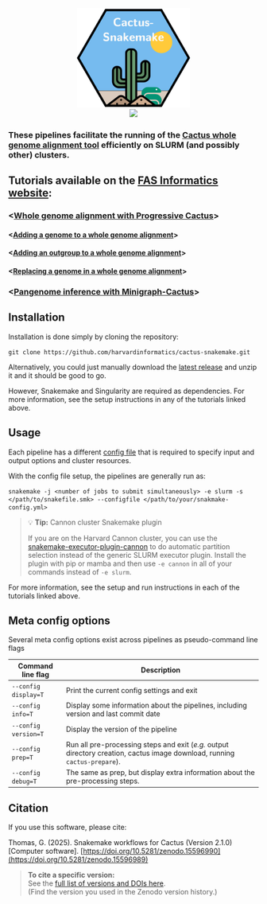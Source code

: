 <div align="center">
  <img src="https://github.com/harvardinformatics/cactus-snakemake/blob/main/etc/logo/cactus-snakemake-hex.png" style="height: 200px;"/>
</div>

<div align="center">
  <img src="https://zenodo.org/badge/576319135.svg"/>
</div>

### These pipelines facilitate the running of the [Cactus whole genome alignment tool](https://github.com/ComparativeGenomicsToolkit/cactus) efficiently on SLURM (and possibly other) clusters.

## Tutorials available on the [FAS Informatics website](https://informatics.fas.harvard.edu/):

### <[Whole genome alignment with Progressive Cactus](https://informatics.fas.harvard.edu/resources/Tutorials/whole-genome-alignment-cactus/)>

#### <[Adding a genome to a whole genome alignment](https://informatics.fas.harvard.edu/resources/Tutorials/add-to-whole-genome-alignment-cactus/)>

#### <[Adding an outgroup to a whole genome alignment](https://informatics.fas.harvard.edu/resources/Tutorials/add-outgroup-to-whole-genome-alignment-cactus/)>

#### <[Replacing a genome in a whole genome alignment](https://informatics.fas.harvard.edu/resources/Tutorials/replace-genome-whole-genome-alignment-cactus/)>

### <[Pangenome inference with Minigraph-Cactus](https://informatics.fas.harvard.edu/resources/Tutorials/pangenome-cactus-minigraph/)>

## Installation

Installation is done simply by cloning the repository:

```{bash}
git clone https://github.com/harvardinformatics/cactus-snakemake.git
```

Alternatively, you could just manually download the [latest release](https://github.com/harvardinformatics/cactus-snakemake/releases/latest) and unzip it and it should be good to go.

However, Snakemake and Singularity are required as dependencies. For more information, see the setup instructions in any of the tutorials linked above.

## Usage

Each pipeline has a different [config file](config-templates/) that is required to specify input and output options and cluster resources.

With the config file setup, the pipelines are generally run as:

```{bash}
snakemake -j <number of jobs to submit simultaneously> -e slurm -s </path/to/snakefile.smk> --configfile </path/to/your/snakmake-config.yml>
```


> 💡 **Tip:** Cannon cluster Snakemake plugin
>
> If you are on the Harvard Cannon cluster, you can use the [snakemake-executor-plugin-cannon](https://github.com/harvardinformatics/snakemake-executor-plugin-cannon) to do automatic partition selection instead of the generic SLURM executor plugin. Install the plugin with pip or mamba and then use `-e cannon` in all of your commands instead of `-e slurm`.


For more information, see the setup and run instructions in each of the tutorials linked above.

## Meta config options

Several meta config options exist across pipelines as pseudo-command line flags

| Command line flag    | Description |
| -------------------- | ----------- |
| `--config display=T` | Print the current config settings and exit |
| `--config info=T`    | Display some information about the pipelines, including version and last commit date |
| `--config version=T` | Display the version of the pipeline |
| `--config prep=T`    | Run all pre-processing steps and exit (*e.g.* output directory creation, cactus image download, running `cactus-prepare`). |
| `--config debug=T`   | The same as prep, but display extra information about the pre-processing steps. |

## Citation

If you use this software, please cite:

Thomas, G. (2025). Snakemake workflows for Cactus (Version 2.1.0) [Computer software]. 
[https://doi.org/10.5281/zenodo.15596990](https://doi.org/10.5281/zenodo.15596989)

> **To cite a specific version:**  
> See the [full list of versions and DOIs here](https://zenodo.org/records/15596990).  
> (Find the version you used in the Zenodo version history.)
